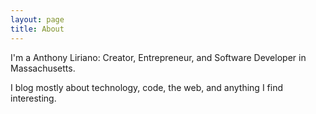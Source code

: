 ```yaml
---
layout: page
title: About
---
```


I'm a Anthony Liriano: Creator, Entrepreneur, and Software Developer in Massachusetts.  

I blog mostly about technology, code, the web, and anything I find interesting. 

